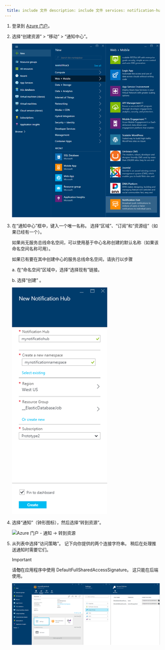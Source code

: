 ```yaml
---
 title: include 文件 description: include 文件 services: notification-hubs author: spelluru ms.service: notification-hubs ms.topic: include origin.date: 03/28/2018 ms.date: 09/11/2018 ms.author: v-junlch ms.custom: include file
---
```


1. 登录到 [Azure 门户](https://portal.azure.cn)。

1. 选择“创建资源” > “移动” > “通知中心”。
   
      ![Azure 门户 - 创建通知中心](./media/notification-hubs-portal-create-new-hub/notification-hubs-azure-portal-create.png)
      
1. 在“通知中心”框中，键入一个唯一名称。 选择“区域”、“订阅”和“资源组”（如果已经有一个）。 
   
      如果尚无服务总线命名空间，可以使用基于中心名称创建的默认名称（如果该命名空间名称可用）。
    
      如果已有要在其中创建中心的服务总线命名空间，请执行以步骤

    a. 在“命名空间”区域中，选择“选择现有”链接。 
   
    b. 选择“创建” 。
   
      ![Azure 门户 - 设置通知中心属性](./media/notification-hubs-portal-create-new-hub/notification-hubs-azure-portal-settings.png)

1. 选择“通知”（钟形图标），然后选择“转到资源”。 

      ![Azure 门户 - 通知 -> 转到资源](./media/notification-hubs-portal-create-new-hub/notification-go-to-resource.png)    
1. 从列表中选择“访问策略”。 记下向你提供的两个连接字符串。 稍后在处理推送通知时需要它们。

      >[!IMPORTANT]
      >请**勿**在应用程序中使用 DefaultFullSharedAccessSignature。 这只能在后端使用。
      >
   
      ![Azure 门户 - 通知中心连接字符串](./media/notification-hubs-portal-create-new-hub/notification-hubs-connection-strings-portal.png)


<!-- ms.date: 09/11/2018 -->